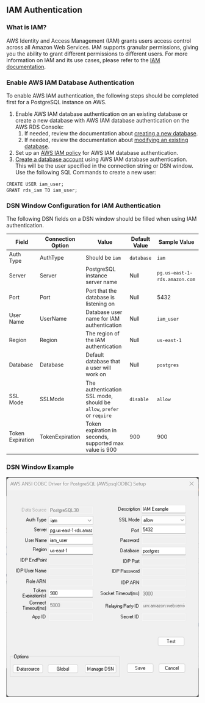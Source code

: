 ## IAM Authentication

### What is IAM?
AWS Identity and Access Management (IAM) grants users access control across all Amazon Web Services. IAM supports granular permissions, giving you the ability to grant different permissions to different users. For more information on IAM and its use cases, please refer to the [IAM documentation](https://docs.aws.amazon.com/IAM/latest/UserGuide/introduction.html).

### Enable AWS IAM Database Authentication
To enable AWS IAM authentication, the following steps should be completed first for a PostgreSQL instance on AWS.

1. Enable AWS IAM database authentication on an existing database or create a new database with AWS IAM database authentication on the AWS RDS Console:
    1. If needed, review the documentation about [creating a new database](https://docs.aws.amazon.com/AmazonRDS/latest/UserGuide/USER_CreateDBInstance.html).
    1. If needed, review the documentation about [modifying an existing database](https://docs.aws.amazon.com/AmazonRDS/latest/UserGuide/Overview.DBInstance.Modifying.html).
1. Set up an [AWS IAM policy](https://docs.aws.amazon.com/AmazonRDS/latest/UserGuide/UsingWithRDS.IAMDBAuth.IAMPolicy.html) for AWS IAM database authentication.
1. [Create a database account](https://docs.aws.amazon.com/AmazonRDS/latest/UserGuide/UsingWithRDS.IAMDBAuth.DBAccounts.html) using AWS IAM database authentication. This will be the user specified in the connection string or DSN window. Use the following SQL Commands to create a new user:<br>
```
CREATE USER iam_user;
GRANT rds_iam TO iam_user;
```

### DSN Window Configuration for IAM Authentication
The following DSN fields on a DSN window should be filled when using IAM authentication.

| Field             | Connection Option  | Value                                                                    | Default Value | Sample Value                  |
|-------------------|--------------------|--------------------------------------------------------------------------|---------------|-------------------------------|
| Auth Type         | AuthType           | Should be `iam`                                                          | `database`    | `iam`                         |
| Server            | Server             | PostgreSQL instance server name                                          | Null          | `pg.us-east-1-rds.amazon.com` |
| Port              | Port               | Port that the database is listening on                                   | Null          | 5432                          |
| User Name         | UserName           | Database user name for IAM authentication                                | Null          | `iam_user`                    |
| Region            | Region             | The region of the IAM authentication                                     | Null          | `us-east-1`                   |
| Database          | Database           | Default database that a user will work on                                | Null          | `postgres`                    |
| SSL Mode          | SSLMode            | The authentication SSL mode, should be `allow`, `prefer` or `require`    | `disable`     | `allow`                       |
| Token Expiration  | TokenExpiration    | Token expiration in seconds, supported max value is 900                  | 900           | 900                           |

### DSN Window Example
![DSN window example for IAM authentication](img/iam.png)
